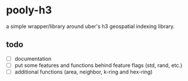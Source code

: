 # pooly-h3

a simple wrapper/library around uber's h3 geospatial indexing library.

## todo
- [ ] documentation
- [ ] put some features and functions behind feature flags (std, rand, etc.)
- [ ] additional functions (area, neighbor, k-ring and hex-ring)

